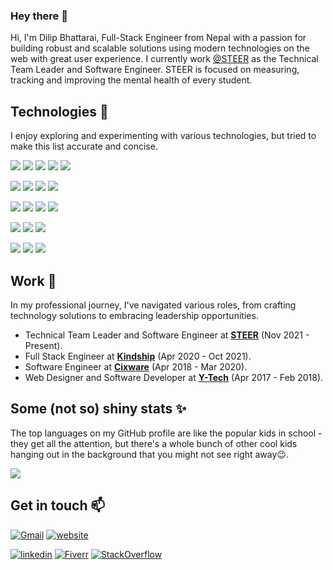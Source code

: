 <h3>
  Hey there 👋<br>
</h3>


<!--
**vectrobyte/vectrobyte** is a ✨ _special_ ✨ repository because its `README.md` (this file) appears on your GitHub profile.

Here are some ideas to get you started:

- 🔭 I’m currently working on ...
- 🌱 I’m currently learning ...
- 👯 I’m looking to collaborate on ...
- 🤔 I’m looking for help with ...
- 💬 Ask me about ...
- 📫 How to reach me: ...
- 😄 Pronouns: ...
- ⚡ Fun fact: ...
-->

Hi, I'm Dilip Bhattarai, Full-Stack Engineer from Nepal with a passion for building robust and scalable solutions using modern technologies on the web with great user experience. I currently work [@STEER](https://steer.education) as the Technical Team Leader and Software Engineer. STEER is focused on measuring, tracking and improving the mental health of every student.


## Technologies 🧪

I enjoy exploring and experimenting with various technologies, but tried to make this list accurate and concise.

![](https://img.shields.io/badge/Code-Typescript-informational?style=flat&logo=typescript&logoColor=007acc&color=007acc)
![](https://img.shields.io/badge/Code-JavaScript-informational?style=flat&logo=javascript&logoColor=f0db4f&color=f0db4f)
![](https://img.shields.io/badge/Code-PHP-informational?style=flat&logo=php&logoColor=8993be&labelColor=232531&color=8993be)
![](https://img.shields.io/badge/Code-Python-informational?style=flat&logo=python&logoColor=white&labelColor=4584b6&color=ffde57)
![](https://img.shields.io/badge/CSS-Tailwind-informational?style=flat&logo=tailwindcss&logoColor=39BDF8&labelColor=0F172A&color=39BDF8)

![](https://img.shields.io/badge/Framework-React/Next-informational?style=flat&logo=react&logoColor=61dbfb&labelColor=292C33&color=61dbfb)
![](https://img.shields.io/badge/Framework-Node-informational?style=flat&logo=node.js&logoColor=43843D&labelColor=292C33&color=43843D)
![](https://img.shields.io/badge/Framework-Vue-informational?style=flat&logo=vue.js&logoColor=41B883&labelColor=34495E&color=41B883)
![](https://img.shields.io/badge/Framework-Laravel-informational?style=flat&logo=laravel&logoColor=F05340&labelColor=232323&color=F05340)
<!-- ![](https://img.shields.io/badge/Framework-Next.js-informational?style=flat&logo=next.js&logoColor=white&labelColor=000&color=333) -->

![](https://img.shields.io/badge/Tools-Firebase-informational?style=flat&logo=firebase&logoColor=FFA611&labelColor=2C394B&color=F5820D)
![](https://img.shields.io/badge/Tools-Chrome_Extension-informational?style=flat&logo=Google+Chrome&logoColor=white&color=4689F3)
![](https://img.shields.io/badge/Tools-Docker-informational?style=flat&logo=docker&logoColor=0db7ed&labelColor=384d54&color=0db7ed)
![](https://img.shields.io/badge/Tools-Bun-informational?style=flat&logo=bun&logoColor=FBF0DF&labelColor=14151A&color=FBF0DF)

![](https://img.shields.io/badge/Tools-PostgreSQL-informational?style=flat&logo=postgresql&logoColor=008bb9&labelColor=333&color=336791)
![](https://img.shields.io/badge/Tools-MongoDB-informational?style=flat&logo=mongodb&logoColor=white&labelColor=3F3E42&color=4DB33D)
![](https://img.shields.io/badge/Tools-GraphQL-informational?style=flat&logo=graphql&logoColor=EE0097&labelColor=161E26&color=EE0097)

![](https://img.shields.io/badge/Cloud-Vercel-informational?style=flat&logo=vercel&logoColor=white&labelColor=000&color=333)
![](https://img.shields.io/badge/Cloud-GCP-informational?style=flat&logo=GoogleCloud&logoColor=4285F4&color=4285F4)
![](https://img.shields.io/badge/Cloud-AWS-informational?style=flat&logo=amazon&logoColor=white&labelColor=04273A&color=FF9900)

## Work 🔭
In my professional journey, I've navigated various roles, from crafting technology solutions to embracing leadership opportunities.
- Technical Team Leader and Software Engineer at **[STEER](https://steer.education)** (Nov 2021 - Present).
- Full Stack Engineer at **[Kindship](https://kindship.com)** (Apr 2020 - Oct 2021).
- Software Engineer at **[Cixware](https://cixware.io)** (Apr 2018 - Mar 2020).
- Web Designer and Software Developer at **[Y-Tech](https://ytech.com.np)** (Apr 2017 - Feb 2018).

## Some (not so) shiny stats ✨
The top languages on my GitHub profile are like the popular kids in school - they get all the attention, but there's a whole bunch of other cool kids hanging out in the background that you might not see right away😉.

<img align="center" src="https://github-readme-stats.vercel.app/api/top-langs/?username=vectrobyte&layout=compact&theme=buefy&hide_border=true" /></a>

## Get in touch 📫
[![Gmail](https://img.shields.io/static/v1?style=flat&message=contact@vectrobyte.com&color=EA4335&logo=gmail&logoColor=FFFFFF&label=)](mailto:contact@vectrobyte.com)
[![website](https://img.shields.io/badge/Website-46a2f1.svg?&style=flat&logo=Google-Chrome&logoColor=white)](https://vectrobyte.com)

[![linkedin](https://img.shields.io/badge/-LinkedIn-blue?style=flat&logo=Linkedin&logoColor=white)](https://www.linkedin.com/in/vectrobyte/)
[![Fiverr](https://img.shields.io/static/v1?style=flat&message=Fiverr&color=1DB96F&logo=Fiverr&logoColor=white&label=)](https://fiverr.com/vectrobyte)
[![StackOverflow](https://img.shields.io/static/v1?style=flat&message=Stack+Overflow&color=FFFFFF&logo=Stack+Overflow&logoColor=F58025&label=)](https://stackoverflow.com/users/12417416/vectrobyte)

<!-- Resources -->
<!-- Icons: https://simpleicons.org/ -->
<!-- GitHub Stats: https://github.com/anuraghazra/github-readme-stats -->
<!-- Emojis: https://emojipedia.org/emoji/ -->
<!-- HTML Emojis: https://www.fileformat.info/index.htm -->
<!-- Shields: https://shields.io/ -->
<!-- Awesome GitHub Profile README: https://github.com/abhisheknaiidu/awesome-github-profile-readme -->


